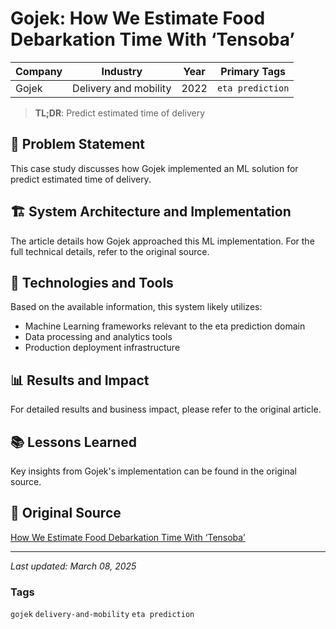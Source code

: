 # Gojek: How We Estimate Food Debarkation Time With ‘Tensoba’

| Company | Industry | Year | Primary Tags | 
|---------|----------|------|--------------|
| Gojek | Delivery and mobility | 2022 | `eta prediction` |

> **TL;DR**: Predict estimated time of delivery

## 📝 Problem Statement

This case study discusses how Gojek implemented an ML solution for predict estimated time of delivery.

## 🏗️ System Architecture and Implementation

The article details how Gojek approached this ML implementation. For the full technical details, refer to the original source.

## 🔧 Technologies and Tools

Based on the available information, this system likely utilizes:

- Machine Learning frameworks relevant to the eta prediction domain
- Data processing and analytics tools
- Production deployment infrastructure

## 📊 Results and Impact

For detailed results and business impact, please refer to the original article.

## 📚 Lessons Learned

Key insights from Gojek's implementation can be found in the original source.

## 🔗 Original Source

[How We Estimate Food Debarkation Time With ‘Tensoba’](https://medium.com/gojekengineering/how-we-estimate-food-debarkation-time-with-tensoba-da05674cb758)

---

*Last updated: March 08, 2025*

### Tags

`gojek` `delivery-and-mobility` `eta prediction`
